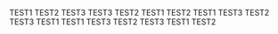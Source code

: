 TEST1 TEST2 TEST3
TEST3 TEST2 TEST1
TEST2 TEST1 TEST3
TEST2 TEST3 TEST1
TEST1 TEST3 TEST2
TEST3 TEST1 TEST2

